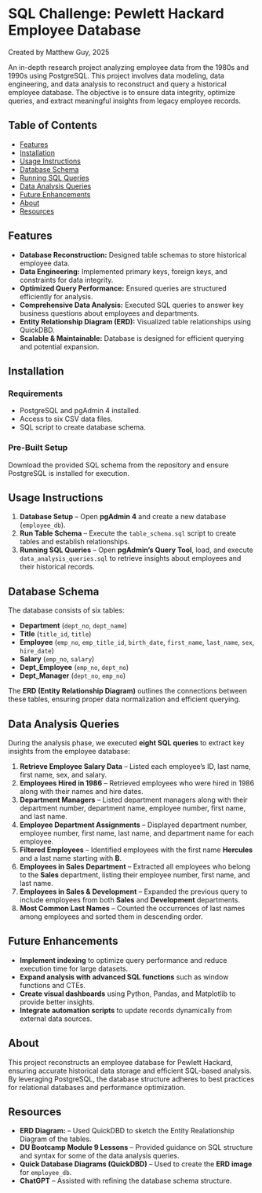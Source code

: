 # SQL Challenge: Pewlett Hackard Employee Database

Created by Matthew Guy, 2025

An in-depth research project analyzing employee data from the 1980s and 1990s using PostgreSQL. This project involves data modeling, data engineering, and data analysis to reconstruct and query a historical employee database. The objective is to ensure data integrity, optimize queries, and extract meaningful insights from legacy employee records.

## Table of Contents
- [Features](#features)
- [Installation](#installation)
- [Usage Instructions](#usage-instructions)
- [Database Schema](#database-schema)
- [Running SQL Queries](#running-sql-queries)
- [Data Analysis Queries](#data-analysis-queries)
- [Future Enhancements](#future-enhancements)
- [About](#about)
- [Resources](#resources)

## Features
- **Database Reconstruction:** Designed table schemas to store historical employee data.
- **Data Engineering:** Implemented primary keys, foreign keys, and constraints for data integrity.
- **Optimized Query Performance:** Ensured queries are structured efficiently for analysis.
- **Comprehensive Data Analysis:** Executed SQL queries to answer key business questions about employees and departments.
- **Entity Relationship Diagram (ERD):** Visualized table relationships using QuickDBD.
- **Scalable & Maintainable:** Database is designed for efficient querying and potential expansion.

## Installation

### Requirements
- PostgreSQL and pgAdmin 4 installed.
- Access to six CSV data files.
- SQL script to create database schema.

### Pre-Built Setup
Download the provided SQL schema from the repository and ensure PostgreSQL is installed for execution.

## Usage Instructions
1. **Database Setup** – Open **pgAdmin 4** and create a new database (`employee_db`).
2. **Run Table Schema** – Execute the `table_schema.sql` script to create tables and establish relationships.
3. **Running SQL Queries** – Open **pgAdmin’s Query Tool**, load, and execute `data_analysis_queries.sql` to retrieve insights about employees and their historical records.

## Database Schema
The database consists of six tables:

- **Department** (`dept_no`, `dept_name`)
- **Title** (`title_id`, `title`)
- **Employee** (`emp_no`, `emp_title_id`, `birth_date`, `first_name`, `last_name`, `sex`, `hire_date`)
- **Salary** (`emp_no`, `salary`)
- **Dept_Employee** (`emp_no`, `dept_no`)
- **Dept_Manager** (`dept_no`, `emp_no`)

The **ERD (Entity Relationship Diagram)** outlines the connections between these tables, ensuring proper data normalization and efficient querying.

## Data Analysis Queries
During the analysis phase, we executed **eight SQL queries** to extract key insights from the employee database:

1. **Retrieve Employee Salary Data** – Listed each employee’s ID, last name, first name, sex, and salary.
2. **Employees Hired in 1986** – Retrieved employees who were hired in 1986 along with their names and hire dates.
3. **Department Managers** – Listed department managers along with their department number, department name, employee number, first name, and last name.
4. **Employee Department Assignments** – Displayed department number, employee number, first name, last name, and department name for each employee.
5. **Filtered Employees** – Identified employees with the first name **Hercules** and a last name starting with **B**.
6. **Employees in Sales Department** – Extracted all employees who belong to the **Sales** department, listing their employee number, first name, and last name.
7. **Employees in Sales & Development** – Expanded the previous query to include employees from both **Sales** and **Development** departments.
8. **Most Common Last Names** – Counted the occurrences of last names among employees and sorted them in descending order.

## Future Enhancements
- **Implement indexing** to optimize query performance and reduce execution time for large datasets.
- **Expand analysis with advanced SQL functions** such as window functions and CTEs.
- **Create visual dashboards** using Python, Pandas, and Matplotlib to provide better insights.
- **Integrate automation scripts** to update records dynamically from external data sources.

## About
This project reconstructs an employee database for Pewlett Hackard, ensuring accurate historical data storage and efficient SQL-based analysis. By leveraging PostgreSQL, the database structure adheres to best practices for relational databases and performance optimization.

## Resources
- **ERD Diagram:** – Used QuickDBD to sketch the Entity Realationship Diagram of the tables.  
- **DU Bootcamp Module 9 Lessons** – Provided guidance on SQL structure and syntax for some of the data analysis queries.
- **Quick Database Diagrams (QuickDBD)** – Used to create the **ERD image** for `employee_db`.
- **ChatGPT** – Assisted with refining the database schema structure.  